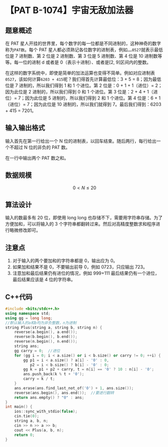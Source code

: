 # 【PAT B-1074】宇宙无敌加法器

## 题意概述

在 PAT 星人开挂的世界里，每个数字的每一位都是不同进制的，这种神奇的数字称为`PAT数`。每个 PAT 星人都必须熟记各位数字的进制表，例如`……0527`就表示最低位是 7 进制数、第 2 位是 2 进制数、第 3 位是 5 进制数、第 4 位是 10 进制数等等。每一位的进制 d 或者是 0（表示十进制）、或者是[2, 9]区间内的整数。

在这样的数字系统中，即使是简单的加法运算也变得不简单。例如对应进制表`0527`，该如何计算`6203 + 415`呢？我们得首先计算最低位：3 + 5 = 8；因为最低位是 7 进制的，所以我们得到 1 和 1 个进位。第 2 位是：0 + 1 + 1（进位）= 2；因为此位是 2 进制的，所以我们得到 0 和 1 个进位。第 3 位是：2 + 4 + 1（进位）= 7；因为此位是 5 进制的，所以我们得到 2 和 1 个进位。第 4 位是：6 + 1（进位）= 7；因为此位是 10 进制的，所以我们就得到 7。最后我们得到：6203 + 415 = 7201。

## 输入输出格式

输入首先在第一行给出一个 N 位的进制表，以回车结束。随后两行，每行给出一个不超过 N 位的非负的 PAT 数。

在一行中输出两个 PAT 数之和。

## 数据规模

$$0<N\le 20$$

## 算法设计

输入的数最多有 20 位，即使用 long long 也存储不下，需要用字符串存储。为了方便加和，可以将输入的 3 个字符串都翻转过来。然后对高精度整数求和程序进行略微修改即可。

## 注意点

1. 对于输入的两个要加和的字符串都是 0，输出应为 0。
2. 如果加和结果不是 0，不要输出前导 0，例如 0723，只应输出 723。
3. 注意加和最后结果仍有进位的情况，例如 999+111 最后结果仍有一个进位，最后结果应该是 4 位的字符串。

## C++代码

```cpp
#include <bits/stdc++.h>
using namespace std;
using gg = long long;
//默认输入的a和b均为非负整数，n为进制
string Plus(string a, string b, string n) {
    reverse(a.begin(), a.end());
    reverse(b.begin(), b.end());
    reverse(n.begin(), n.end());
    string ans;
    gg carry = 0;  //进位
    for (gg i = 0; i < a.size() or i < b.size() or carry != 0; ++i) {
        gg p1 = i < a.size() ? a[i] - '0' : 0,
           p2 = i < b.size() ? b[i] - '0' : 0;
        gg k = p1 + p2 + carry, t = n[i] == '0' ? 10 : n[i] - '0';
        ans.push_back(k % t + '0');
        carry = k / t;
    }
    ans.erase(ans.find_last_not_of('0') + 1, ans.size());
    reverse(ans.begin(), ans.end());  //要进行翻转
    return ans.empty() ? "0" : ans;
}
int main() {
    ios::sync_with_stdio(false);
    cin.tie(0);
    string a, b, n;
    cin >> n >> a >> b;
    cout << Plus(a, b, n);
    return 0;
}
```
